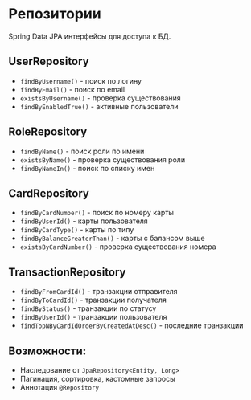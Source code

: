# Репозитории

Spring Data JPA интерфейсы для доступа к БД.

## UserRepository
- `findByUsername()` - поиск по логину
- `findByEmail()` - поиск по email
- `existsByUsername()` - проверка существования
- `findByEnabledTrue()` - активные пользователи

## RoleRepository
- `findByName()` - поиск роли по имени
- `existsByName()` - проверка существования роли
- `findByNameIn()` - поиск по списку имен

## CardRepository
- `findByCardNumber()` - поиск по номеру карты
- `findByUserId()` - карты пользователя
- `findByCardType()` - карты по типу
- `findByBalanceGreaterThan()` - карты с балансом выше
- `existsByCardNumber()` - проверка существования номера

## TransactionRepository
- `findByFromCardId()` - транзакции отправителя
- `findByToCardId()` - транзакции получателя
- `findByStatus()` - транзакции по статусу
- `findByUserId()` - транзакции пользователя
- `findTopNByCardIdOrderByCreatedAtDesc()` - последние транзакции

## Возможности:
- Наследование от `JpaRepository<Entity, Long>`
- Пагинация, сортировка, кастомные запросы
- Аннотация `@Repository`
